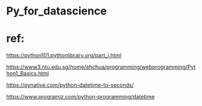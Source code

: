 # Py_for_datascience

  
  
  # ref:
  https://python101.pythonlibrary.org/part_i.html
  
  https://www3.ntu.edu.sg/home/ehchua/programming/webprogramming/Python1_Basics.html
  
  https://pynative.com/python-datetime-to-seconds/
  
  https://www.programiz.com/python-programming/datetime
  
